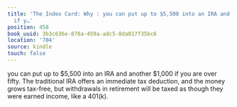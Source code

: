 ```yaml
---
title: 'The Index Card: Why : you can put up to $5,500 into an IRA and another $1,000
  if y…'
position: 458
book_uuid: 3b3c636e-878a-459a-adc5-8da017f35bc6
location: '704'
source: kindle
touch: false
---
```


you can put up to $5,500 into an IRA and another $1,000 if you are over fifty. The traditional IRA offers an immediate tax deduction, and the money grows tax-free, but withdrawals in retirement will be taxed as though they were earned income, like a 401(k).